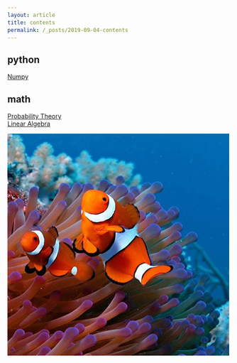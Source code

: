 ```yaml
---
layout: article
title: contents
permalink: /_posts/2019-09-04-contents
---
```


<!--more-->

## python

<div class="button button--outline-info button--pill my-2"><i class="fas fa-space-shuttle"></i><a href='/_posts/python/numpy/2019-09-04-numpy-axis'>Numpy</a></div>

## math

<div class="button button--outline-info button--pill my-2"><i class="fas fa-space-shuttle"></i><a href='/_posts/math/probability-theory/2019-05-28-poisson-distribution'>Probability Theory</a></div>

<div class="button button--outline-info button--pill my-2"><i class="fas fa-space-shuttle"></i><a href=''>Linear Algebra</a></div>

![image](https://raw.githubusercontent.com/monkey-knight/monkey-knight.github.io/master/_posts/assets/image.jpg)

